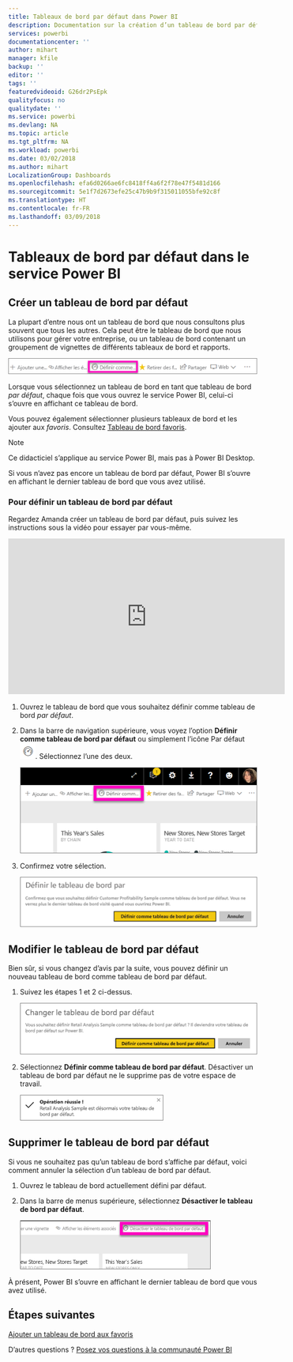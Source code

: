```yaml
---
title: Tableaux de bord par défaut dans Power BI
description: Documentation sur la création d’un tableau de bord par défaut dans le service Power BI
services: powerbi
documentationcenter: ''
author: mihart
manager: kfile
backup: ''
editor: ''
tags: ''
featuredvideoid: G26dr2PsEpk
qualityfocus: no
qualitydate: ''
ms.service: powerbi
ms.devlang: NA
ms.topic: article
ms.tgt_pltfrm: NA
ms.workload: powerbi
ms.date: 03/02/2018
ms.author: mihart
LocalizationGroup: Dashboards
ms.openlocfilehash: efa6d0266ae6fc8418ff4a6f2f78e47f5481d166
ms.sourcegitcommit: 5e1f7d2673efe25c47b9b9f315011055bfe92c8f
ms.translationtype: HT
ms.contentlocale: fr-FR
ms.lasthandoff: 03/09/2018
---
```

# <a name="featured-dashboards-in-power-bi-service"></a>Tableaux de bord par défaut dans le service Power BI
## <a name="create-a-featured-dashboard"></a>Créer un tableau de bord par défaut
La plupart d’entre nous ont un tableau de bord que nous consultons plus souvent que tous les autres.  Cela peut être le tableau de bord que nous utilisons pour gérer votre entreprise, ou un tableau de bord contenant un groupement de vignettes de différents tableaux de bord et rapports.

![icone définir comme tableau de bord par défaut](media/service-dashboard-featured/power-bi-feature-nav.png)

Lorsque vous sélectionnez un tableau de bord en tant que tableau de bord *par défaut*, chaque fois que vous ouvrez le service Power BI, celui-ci s’ouvre en affichant ce tableau de bord.  

Vous pouvez également sélectionner plusieurs tableaux de bord et les ajouter aux *favoris*. Consultez [Tableau de bord favoris](service-dashboard-favorite.md).

> [!NOTE] 
>Ce didacticiel s’applique au service Power BI, mais pas à Power BI Desktop.

Si vous n’avez pas encore un tableau de bord par défaut, Power BI s’ouvre en affichant le dernier tableau de bord que vous avez utilisé.  

### <a name="to-set-a-dashboard-as-featured"></a>Pour définir un tableau de bord **par défaut**
Regardez Amanda créer un tableau de bord par défaut, puis suivez les instructions sous la vidéo pour essayer par vous-même.

<iframe width="560" height="315" src="https://www.youtube.com/embed/G26dr2PsEpk" frameborder="0" allowfullscreen></iframe>



1. Ouvrez le tableau de bord que vous souhaitez définir comme tableau de bord *par défaut*. 
2. Dans la barre de navigation supérieure, vous voyez l’option **Définir comme tableau de bord par défaut** ou simplement l’icône Par défaut ![icône d’élément par défaut](media/service-dashboard-featured/power-bi-featured-icon.png). Sélectionnez l’une des deux.
   
    ![icône Définir comme tableau de bord par défaut](media/service-dashboard-featured/power-bi-set-as-featured.png)
3. Confirmez votre sélection.
   
    ![tableau de bord défini par défaut](media/service-dashboard-featured/power-bi-create-featured.png)

## <a name="change-the-featured-dashboard"></a>Modifier le tableau de bord par défaut
Bien sûr, si vous changez d’avis par la suite, vous pouvez définir un nouveau tableau de bord comme tableau de bord par défaut.

1. Suivez les étapes 1 et 2 ci-dessus.
   
    ![fenêtre Changer le tableau de bord par défaut](media/service-dashboard-featured/power-bi-change-feature.png)
2. Sélectionnez **Définir comme tableau de bord par défaut**. Désactiver un tableau de bord par défaut ne le supprime pas de votre espace de travail.  
   
    ![message de réussite](media/service-dashboard-featured/power-bi-success.png)

## <a name="remove-the-featured-dashboard"></a>Supprimer le tableau de bord par défaut
Si vous ne souhaitez pas qu’un tableau de bord s’affiche par défaut, voici comment annuler la sélection d’un tableau de bord par défaut.

1. Ouvrez le tableau de bord actuellement défini par défaut.
2. Dans la barre de menus supérieure, sélectionnez **Désactiver le tableau de bord par défaut**.
   
    ![supprimer le tableau de bord par défaut](media/service-dashboard-featured/power-bi-unfeature.png)

À présent, Power BI s’ouvre en affichant le dernier tableau de bord que vous avez utilisé.  

## <a name="next-steps"></a>Étapes suivantes
[Ajouter un tableau de bord aux favoris](service-dashboard-favorite.md)

D’autres questions ? [Posez vos questions à la communauté Power BI](http://community.powerbi.com/)

